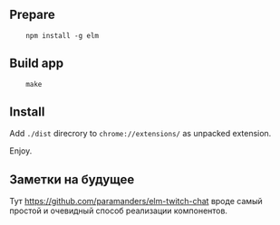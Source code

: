 ## Prepare

```
    npm install -g elm
```

## Build app

```
    make
```

## Install

Add `./dist` direcrory to `chrome://extensions/` as unpacked extension.

Enjoy.

## Заметки на будущее

Тут
https://github.com/paramanders/elm-twitch-chat
вроде самый простой и очевидный способ реализации компонентов.
